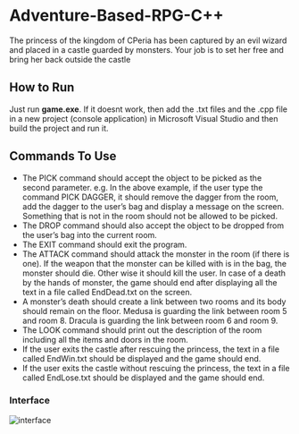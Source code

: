 # Adventure-Based-RPG-C++


The princess of the kingdom of CPeria has been captured by an evil wizard and placed in a castle guarded by monsters. Your job is to set her free and bring her back outside the castle

## How to Run
Just run __game.exe__. If it doesnt work, then add the .txt files and the .cpp file in a new project (console application) in Microsoft Visual Studio and then build the project and run it.

## Commands To Use
- The PICK command should accept the object to be picked as the second parameter. e.g. In the above example, if the user type the command PICK DAGGER, it should remove the dagger from the room, add the dagger to the user’s bag and display a message on the screen. Something that is not in the room should not be allowed to be picked.
- The DROP command should also accept the object to be dropped from the user’s bag into the current room.
- The EXIT command should exit the program.
- The ATTACK command should attack the monster in the room (if there is one). If the weapon that the monster can be killed with is in the bag, the monster should die. Other wise it should kill the user. In case of a death by the hands of monster, the game should end after displaying all the text in a file called EndDead.txt on the screen.
- A monster’s death should create a link between two rooms and its body should remain on the floor. Medusa is guarding the link between room 5 and room 8. Dracula is guarding the link between room 6 and room 9.
- The LOOK command should print out the description of the room including all the items and doors in the room.
- If the user exits the castle after rescuing the princess, the text in a file called EndWin.txt should be displayed and the game should end.
- If the user exits the castle without rescuing the princess, the text in a file called EndLose.txt should be displayed and the game should end.

### Interface
![interface](https://github.com/PlayZone30/Adventure-Based-RPG-C-/assets/133949037/9896257e-3a47-4e00-9b9f-cc235616c51c)

